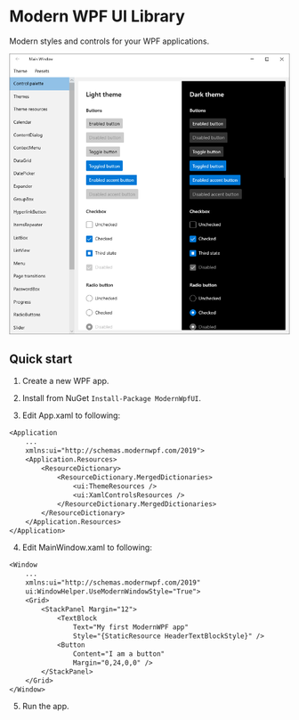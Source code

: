# Modern WPF UI Library
Modern styles and controls for your WPF applications.

![alt text](docs/images/screenshot1.png "Screenshot 1")

## Quick start
1. Create a new WPF app.

2. Install from NuGet `Install-Package ModernWpfUI`.

3. Edit App.xaml to following:
```xaml
<Application
    ...
    xmlns:ui="http://schemas.modernwpf.com/2019">
    <Application.Resources>
        <ResourceDictionary>
            <ResourceDictionary.MergedDictionaries>
                <ui:ThemeResources />
                <ui:XamlControlsResources />
            </ResourceDictionary.MergedDictionaries>
        </ResourceDictionary>
    </Application.Resources>
</Application>
```

4. Edit MainWindow.xaml to following:
```xaml
<Window
    ...
    xmlns:ui="http://schemas.modernwpf.com/2019"
    ui:WindowHelper.UseModernWindowStyle="True">
    <Grid>
        <StackPanel Margin="12">
            <TextBlock
                Text="My first ModernWPF app"
                Style="{StaticResource HeaderTextBlockStyle}" />
            <Button
                Content="I am a button"
                Margin="0,24,0,0" />
        </StackPanel>
    </Grid>
</Window>
```

5. Run the app.
